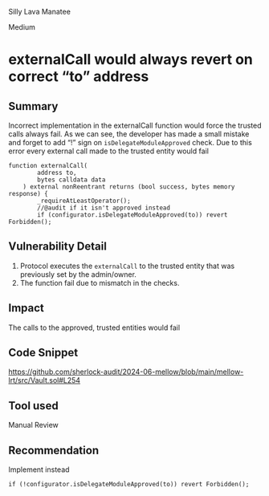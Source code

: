 Silly Lava Manatee

Medium

# externalCall would always revert on correct “to” address

## Summary
Incorrect implementation in the externalCall function would force the trusted calls always fail. As we can see, the developer has made a small mistake and forget to add “!” sign on `isDelegateModuleApproved` check. Due to this error every external call made to the trusted entity would fail

```solidity
function externalCall(
        address to,
        bytes calldata data
    ) external nonReentrant returns (bool success, bytes memory response) {
        _requireAtLeastOperator();
        //@audit if it isn't approved instead
        if (configurator.isDelegateModuleApproved(to)) revert Forbidden();
```

## Vulnerability Detail
1. Protocol executes the `externalCall` to the trusted entity that was previously set by the admin/owner. 
2. The function fail due to mismatch in the checks.

## Impact
The calls to the approved, trusted entities would fail

## Code Snippet
https://github.com/sherlock-audit/2024-06-mellow/blob/main/mellow-lrt/src/Vault.sol#L254

## Tool used
Manual Review

## Recommendation
Implement instead

```solidity
if (!configurator.isDelegateModuleApproved(to)) revert Forbidden();
```
